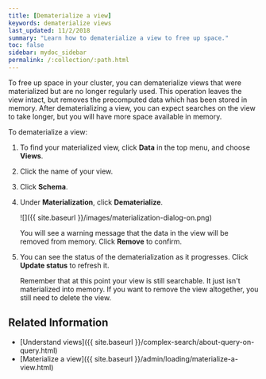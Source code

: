 ```yaml
---
title: [Dematerialize a view]
keywords: dematerialize views
last_updated: 11/2/2018
summary: "Learn how to dematerialize a view to free up space."
toc: false
sidebar: mydoc_sidebar
permalink: /:collection/:path.html
---
```


To free up space in your cluster, you can dematerialize views that were materialized but are no longer regularly used. This operation leaves the view intact, but removes the precomputed data which has been stored in memory. After dematerializing a view, you can expect searches on the view to take longer, but you will have more space available in memory.

To dematerialize a view:

1. To find your materialized view, click **Data** in the top menu, and choose **Views**.
2. Click the name of your view.
3. Click **Schema**.
6. Under **Materialization**, click **Dematerialize**.

   ![]({{ site.baseurl }}/images/materialization-dialog-on.png)

   You will see a warning message that the data in the view will be removed from memory. Click **Remove** to confirm.

7. You can see the status of the dematerialization as it progresses. Click **Update status** to refresh it.

   Remember that at this point your view is still searchable. It just isn't materialized into memory. If you want to remove the view altogether, you still need to delete the view.

## Related Information

-   [Understand views]({{ site.baseurl }}/complex-search/about-query-on-query.html)  
-   [Materialize a view]({{ site.baseurl }}/admin/loading/materialize-a-view.html)  
